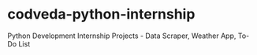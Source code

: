 # codveda-python-internship
Python Development Internship Projects - Data Scraper, Weather App, To-Do List
